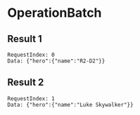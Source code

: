 # OperationBatch

## Result 1

```text
RequestIndex: 0
Data: {"hero":{"name":"R2-D2"}}
```

## Result 2

```text
RequestIndex: 1
Data: {"hero":{"name":"Luke Skywalker"}}
```

